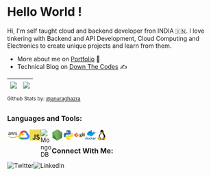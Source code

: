 # Hello World !

Hi, I'm self taught cloud and backend developer fron INDIA 🇮🇳. I love tinkering with Backend and API Development, Cloud Computing and Electronics to create unique projects and learn from them.

- More about me on [Portfolio][portfolio] 📃
- Technical Blog on [Down The Codes][downthecodes] ✍

| <a href="https://github.com/darkpanda08"><img align="center" src="https://github-stats.vineetranjan.dev/api?username=darkpanda08&show_icons=true&include_all_commits=true&hide_border=true&count_private=true" /> </a> | <a href="https://github.com/darkpanda08"><img align="center" src="https://github-stats.vineetranjan.dev/api/top-langs/?username=darkpanda08&hide=css,scss,handlebars&langs_count=7&hide_border=true&layout=compact" /> </a>|
| ------------- | ------------- |

<sup>Github Stats by: [@anuraghazra][github-stats]</sup>

<!-- Websites -->
[portfolio]: https://vineetranjan.dev
[twitter]: https://www.twitter.com/vineetranjan08
[downthecodes]: https://downthe.codes
[linkedin]: https://www.linkedin.com/in/vineetranjan08
[github]: https://www.github.com/darkpanda08
[github-stats]: https://github.com/anuraghazra/github-readme-stats


### Languages and Tools:

[<img align="left" alt="Amazon Web Services" width="26px" src="https://raw.githubusercontent.com/github/explore/master/topics/aws/aws.png" />](https://aws.amazon.com)
[<img align="left" alt="Google Cloud Platform" width="26px" src="https://raw.githubusercontent.com/github/explore/master/topics/google-cloud/google-cloud.png" />](https://cloud.google.com)
[<img align="left" alt="JavaScript" width="26px" src="https://raw.githubusercontent.com/github/explore/master/topics/javascript/javascript.png" />](https://www.google.com/search?&q=JavaScript)
[<img align="left" alt="MongoDB" width="26px" src="https://cdn.icon-icons.com/icons2/2415/PNG/512/mongodb_plain_wordmark_logo_icon_146423.png" />](https://www.mongodb.com)
[<img align="left" alt="Node.js" width="26px" src="https://raw.githubusercontent.com/github/explore/main/topics/nodejs/nodejs.png" />](https://nodejs.org/en/)
[<img align="left" alt="Python" width="26px" src="https://raw.githubusercontent.com/PKief/vscode-material-icon-theme/master/icons/python.svg" />](https://www.python.org)
[<img align="left" alt="Git" width="26px" src="https://raw.githubusercontent.com/github/explore/main/topics/git/git.png" />](https://git-scm.com/)
[<img align="left" alt="Docker" width="26px" src="https://raw.githubusercontent.com/github/explore/main/topics/docker/docker.png" />](https://www.docker.com/)
[<img align="left" alt="Linux" width="26px" src="https://raw.githubusercontent.com/github/explore/main/topics/linux/linux.png" />](https://www.google.com/search?&q=Linux)

<br />

### Connect With Me:

[<img align="left" alt="Twitter" src="https://img.shields.io/badge/-Twitter-00acee?style=flat-square&logo=Twitter&logoColor=white" />][twitter]
[<img align="left" alt="LinkedIn" src="https://img.shields.io/badge/-LinkedIn-0e76a8?style=flat-square&logo=Linkedin&logoColor=white" />][linkedin]

<br />

